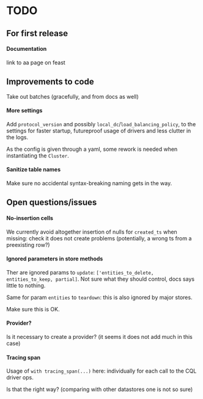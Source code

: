 # TODO

## For first release

#### Documentation

link to aa page on feast

## Improvements to code

Take out batches (gracefully, and from docs as well)

#### More settings

Add `protocol_version` and possibly `local_dc`/`load_balancing_policy`, to the settings
for faster startup, futureproof usage of drivers and less clutter in the logs.

As the config is given through a yaml, some rework is needed when instantiating the `Cluster`.

#### Sanitize table names

Make sure no accidental syntax-breaking naming gets in the way.

## Open questions/issues

#### No-insertion cells

We currently avoid altogether insertion of nulls for `created_ts` when missing:
check it does not create problems (potentially, a wrong ts from a preexisting row?)

#### Ignored parameters in store methods

Ther are ignored params to `update`: `['entities_to_delete, entities_to_keep, partial]`.
Not sure what they should control, docs says little to nothing.

Same for param `entities` to `teardown`: this is also ignored by major stores.

Make sure this is OK.

#### Provider?

Is it necessary to create a provider? (it seems it does not add much in this case)

#### Tracing span

Usage of `with tracing_span(...)` here:
individually for each call to the CQL driver ops.

Is that the right way? (comparing with other datastores one is not so sure)
